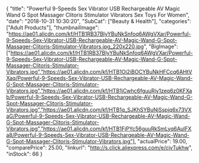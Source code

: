 {
	"title": "Powerful 9-Speeds Sex Vibrator USB Rechargeable AV Magic Wand G Spot Massager Clitoris Stimulator Vibrators Sex Toys For Women",
	"date": "2018-10-31 10:30:20",
	"SubCat": ["Beauty & Health"],
	"categories": ["Adult Products"],
	"thumbnailImage": "https://ae01.alicdn.com/kf/HTB1RB37BIyYBuNkSnfoq6AWgVXar/Powerful-9-Speeds-Sex-Vibrator-USB-Rechargeable-AV-Magic-Wand-G-Spot-Massager-Clitoris-Stimulator-Vibrators.jpg_220x220.jpg",
	"BigImage": ["https://ae01.alicdn.com/kf/HTB1RB37BIyYBuNkSnfoq6AWgVXar/Powerful-9-Speeds-Sex-Vibrator-USB-Rechargeable-AV-Magic-Wand-G-Spot-Massager-Clitoris-Stimulator-Vibrators.jpg","https://ae01.alicdn.com/kf/HTB1Oi2iBOCYBuNkHFCcq6AHtVXaq/Powerful-9-Speeds-Sex-Vibrator-USB-Rechargeable-AV-Magic-Wand-G-Spot-Massager-Clitoris-Stimulator-Vibrators.jpg","https://ae01.alicdn.com/kf/HTB1jCwhc6fguuRjy1zeq6z0KFXab/Powerful-9-Speeds-Sex-Vibrator-USB-Rechargeable-AV-Magic-Wand-G-Spot-Massager-Clitoris-Stimulator-Vibrators.jpg","https://ae01.alicdn.com/kf/HTB1q_SJKhSYBuNjSspjq6x73VXaG/Powerful-9-Speeds-Sex-Vibrator-USB-Rechargeable-AV-Magic-Wand-G-Spot-Massager-Clitoris-Stimulator-Vibrators.jpg","https://ae01.alicdn.com/kf/HTB1FjPYc56guuRkSmLyq6AulFXa8/Powerful-9-Speeds-Sex-Vibrator-USB-Rechargeable-AV-Magic-Wand-G-Spot-Massager-Clitoris-Stimulator-Vibrators.jpg"],
	"actualPrice": 19.00,
	"comparePrice": 25.00,
	"linkurl": "http://s.click.aliexpress.com/e/cjvTukhw",
	"inStock": 66
}
